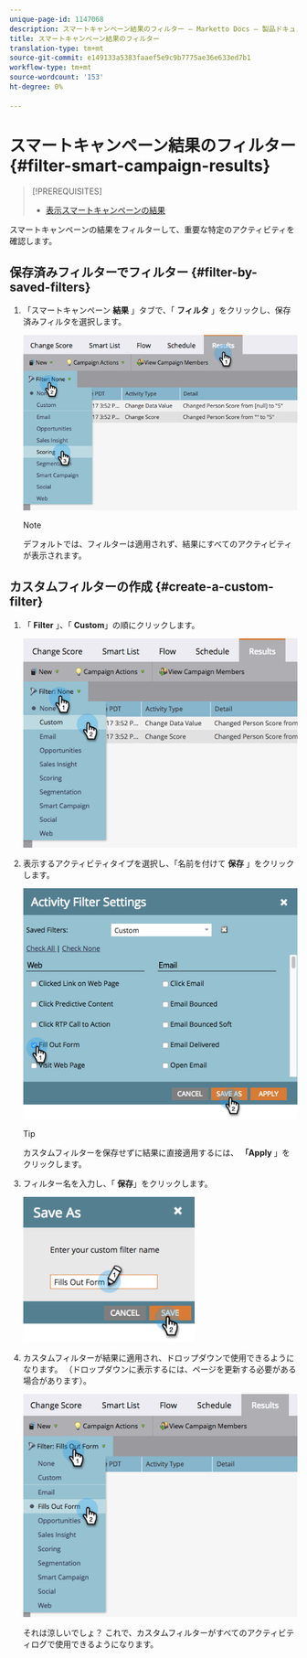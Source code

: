 ```yaml
---
unique-page-id: 1147068
description: スマートキャンペーン結果のフィルター — Marketto Docs — 製品ドキュメント
title: スマートキャンペーン結果のフィルター
translation-type: tm+mt
source-git-commit: e149133a5383faaef5e9c9b7775ae36e633ed7b1
workflow-type: tm+mt
source-wordcount: '153'
ht-degree: 0%

---
```



# スマートキャンペーン結果のフィルター {#filter-smart-campaign-results}

>[!PREREQUISITES]
>
>* [表示スマートキャンペーンの結果](view-smart-campaign-results.md)

>



スマートキャンペーンの結果をフィルターして、重要な特定のアクティビティを確認します。

## 保存済みフィルターでフィルター {#filter-by-saved-filters}

1. 「スマートキャンペーン **結果** 」タブで、「 **フィルタ** 」をクリックし、保存済みフィルタを選択します。

   ![](assets/resultsfilter-hands.png)

   >[!NOTE]
   >
   >デフォルトでは、フィルターは適用されず、結果にすべてのアクティビティが表示されます。

## カスタムフィルターの作成 {#create-a-custom-filter}

1. 「 **Filter** 」、「 **Custom**」の順にクリックします。

   ![](assets/filterscustom-hands.png)

1. 表示するアクティビティタイプを選択し、「名前を付けて **保存** 」をクリックします。

   ![](assets/activityfiltersettings-hands.png)

   >[!TIP]
   >
   >カスタムフィルターを保存せずに結果に直接適用するには、 **「Apply** 」をクリックします。

1. フィルター名を入力し、「 **保存**」をクリックします。

   ![](assets/saveasfilter-hands.png)

1. カスタムフィルターが結果に適用され、ドロップダウンで使用できるようになります。 （ドロップダウンに表示するには、ページを更新する必要がある場合があります）。

   ![](assets/customfilter-hands.png)

   それは涼しいでしょ？ これで、カスタムフィルターがすべてのアクティビティログで使用できるようになります。


